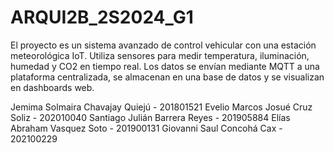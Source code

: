 # ARQUI2B_2S2024_G1
El proyecto es un sistema avanzado de control vehicular con una estación meteorológica IoT. Utiliza sensores para medir temperatura, iluminación, humedad y CO2 en tiempo real. Los datos se envían mediante MQTT a una plataforma centralizada, se almacenan en una base de datos y se visualizan en dashboards web.

Jemima Solmaira Chavajay Quiejú    - 201801521
Evelio Marcos Josué Cruz Soliz     - 202010040
Santiago Julián Barrera Reyes      - 201905884
Elías Abraham Vasquez Soto         - 201900131
Giovanni Saul Concohá Cax          - 202100229